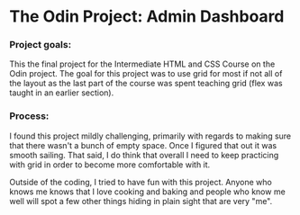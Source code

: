 # The Odin Project: Admin Dashboard

### Project goals:
This the final project for the Intermediate HTML and CSS Course on the Odin project. The goal for this project was to use grid for most if not all of the layout as the last part of the course was spent teaching grid (flex was taught in an earlier section).

### Process:
I found this project mildly challenging, primarily with regards to making sure that there wasn't a bunch of empty space. Once I figured that out it was smooth sailing. That said, I do think that overall I need to keep practicing with grid in order to become more comfortable with it.

Outside of the coding, I tried to have fun with this project. Anyone who knows me knows that I love cooking and baking and people who know me well will spot a few other things hiding in plain sight that are very "me".